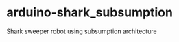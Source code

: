 arduino-shark_subsumption
=========================

Shark sweeper robot using subsumption architecture
